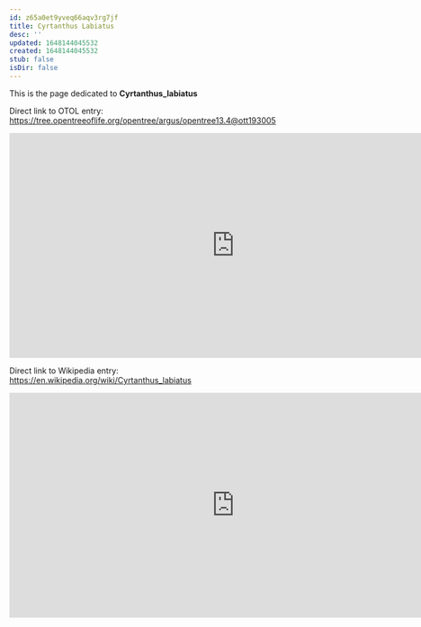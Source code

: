 ```yaml
---
id: z65a0et9yveq66aqv3rg7jf
title: Cyrtanthus Labiatus
desc: ''
updated: 1648144045532
created: 1648144045532
stub: false
isDir: false
---
```

This is the page dedicated to **Cyrtanthus_labiatus**


Direct link to OTOL entry: https://tree.opentreeoflife.org/opentree/argus/opentree13.4@ott193005



<html>
    <body>
    <iframe src="https://tree.opentreeoflife.org/opentree/argus/opentree13.4@ott193005"
    width="800" height="400" frameborder="0" allowfullscreen> </iframe>
    </body>
</html>
    


Direct link to Wikipedia entry: https://en.wikipedia.org/wiki/Cyrtanthus_labiatus



<html>
    <body>
    <iframe src="https://en.wikipedia.org/wiki/Cyrtanthus_labiatus"
    width="800" height="400" frameborder="0" allowfullscreen> </iframe>
    </body>
</html>
    
